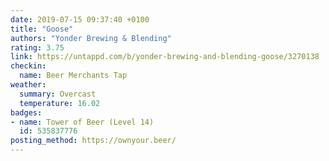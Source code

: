 ```yaml
---
date: 2019-07-15 09:37:40 +0100
title: "Goose"
authors: "Yonder Brewing & Blending"
rating: 3.75
link: https://untappd.com/b/yonder-brewing-and-blending-goose/3270138
checkin:
  name: Beer Merchants Tap
weather:
  summary: Overcast
  temperature: 16.02
badges:
- name: Tower of Beer (Level 14)
  id: 535837776
posting_method: https://ownyour.beer/
---
```

